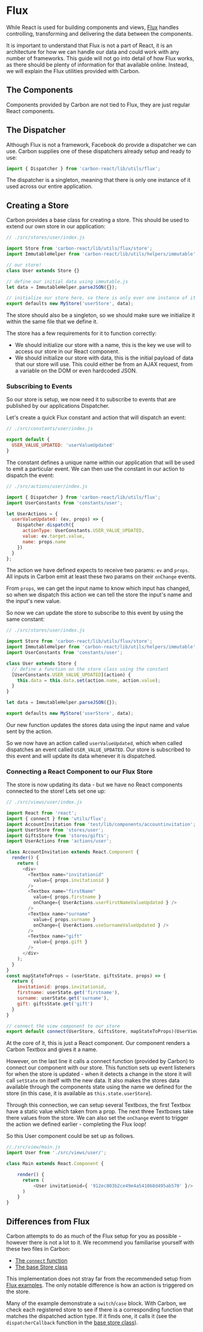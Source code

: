 # Flux

While React is used for building components and views, [Flux](https://facebook.github.io/flux/) handles controlling, transforming and delivering the data between the components.

It is important to understand that Flux is not a part of React, it is an architecture for how we can handle our data and could work with any number of frameworks. This guide will not go into detail of how Flux works, as there should be plenty of information for that available online. Instead, we will explain the Flux utilities provided with Carbon.

## The Components

Components provided by Carbon are not tied to Flux, they are just regular React components.

## The Dispatcher

Although Flux is not a framework, Facebook do provide a dispatcher we can use. Carbon supplies one of these dispatchers already setup and ready to use:

```js
import { Dispatcher } from 'carbon-react/lib/utils/flux';
```

The dispatcher is a singleton, meaning that there is only one instance of it used across our entire application.

## Creating a Store

Carbon provides a base class for creating a store. This should be used to extend our own store in our application:

```js
// ./src/stores/user/index.js

import Store from 'carbon-react/lib/utils/flux/store';
import ImmutableHelper from 'carbon-react/lib/utils/helpers/immutable';

// our store!
class User extends Store {}

// define our initial data using immutable.js
let data = ImmutableHelper.parseJSON({});

// initialize our store here, so there is only ever one instance of it
export defaults new MyStore('userStore', data);
```

The store should also be a singleton, so we should make sure we initialize it within the same file that we define it.

The store has a few requirements for it to function correctly:

* We should initialize our store with a name, this is the key we use will to access our store in our React component.
* We should initialize our store with data, this is the initial payload of data that our store will use. This could either be from an AJAX request, from a variable on the DOM or even hardcoded JSON.

### Subscribing to Events

So our store is setup, we now need it to subscribe to events that are published by our applications Dispatcher.

Let's create a quick Flux constant and action that will dispatch an event:

```js
// ./src/constants/user/index.js

export default {
  USER_VALUE_UPDATED: 'userValueUpdated'
}
```

The constant defines a unique name within our application that will be used to emit a particular event. We can then use the constant in our action to dispatch the event:

```js
// ./src/actions/user/index.js

import { Dispatcher } from 'carbon-react/lib/utils/flux';
import UserConstants from 'constants/user';

let UserActions = {
  userValueUpdated: (ev, props) => {
    Dispatcher.dispatch({
      actionType: UserConstants.USER_VALUE_UPDATED,
      value: ev.target.value,
      name: props.name
    })
  }
};
```

The action we have defined expects to receive two params: `ev` and `props`. All inputs in Carbon emit at least these two params on their `onChange` events.

From `props`, we can get the input name to know which input has changed, so when we dispatch this action we can tell the store the input's name and the input's new value.

So now we can update the store to subscribe to this event by using the same constant:

```js
// ./src/stores/user/index.js

import Store from 'carbon-react/lib/utils/flux/store';
import ImmutableHelper from 'carbon-react/lib/utils/helpers/immutable';
import UserConstants from 'constants/user';

class User extends Store {
  // define a function on the store class using the constant
  [UserConstants.USER_VALUE_UPDATED](action) {
    this.data = this.data.set(action.name, action.value);
  }
}

let data = ImmutableHelper.parseJSON({});

export defaults new MyStore('userStore', data);
```

Our new function updates the stores data using the input name and value sent by the action.

So we now have an action called `userValueUpdated`, which when called dispatches an event called `USER_VALUE_UPDATED`. Our store is subscribed to this event and will update its data whenever it is dispatched.

### Connecting a React Component to our Flux Store

The store is now updating its data - but we have no React components connected to the store! Lets set one up:

```js
// ./src/views/user/index.js

import React from 'react';
import { connect } from 'utils/flux';
import AccountInvitation from 'test/lib/components/accountinvitation';
import UserStore from 'stores/user';
import GiftsStore from 'stores/gifts';
import UserActions from 'actions/user';

class AccountInvitation extends React.Component {
  render() {
    return (
      <div>
        <Textbox name="invitationid"
          value={ props.invitationid }
        />
        <Textbox name="firstName"
          value={ props.firstname }
          onChange={ UserActions.userFirstNameValueUpdated } />
        />
        <Textbox name="surname"
          value={ props.surname }
          onChange={ UserActions.useSurnameValueUpdated } />
        />
        <Textbox name="gift"
          value={ props.gift }
        />
      </div>
    );
  }
}
const mapStateToProps = (userState, giftsState, props) => {
  return {
    invitationid: props.invitationid,
    firstname: userState.get('firstname'),
    surname: userState.get('surname'),
    gift: giftsState.get('gift')
  }
}

// connect the view component to our store
export default connect(UserStore, GiftsStore, mapStateToProps)(UserView);
```

At the core of it, this is just a React component. Our component renders a Carbon Textbox and gives it a name.

However, on the last line it calls a connect function (provided by Carbon) to connect our component with our store. This function sets up event listeners for when the store is updated - when it detects a change in the store it will call `setState` on itself with the new data. It also makes the stores data available through the components state using the name we defined for the store (in this case, it is available as `this.state.userStore`).

Through this connection, we can setup several Textboxs, the first Textbox  have a static value which taken from a prop. The next three Textboxes take there values from the store. We can also set the `onChange` event to trigger the action we defined earlier - completing the Flux loop!

So this User component could be set up as follows.

```js
//./src/view/main.js
import User from './src/views/user/';

class Main extends React.Component {

    render() {
      return (
          <User invitationid={ '912ec803b2ce49e4a541068d495ab570' }/>
      )
    }
}
```

## Differences from Flux

Carbon attempts to do as much of the Flux setup for you as possible - however there is not a lot to it. We recommend you familiarise yourself with these two files in Carbon:

* [The `connect` function](https://github.com/Sage/carbon/blob/master/src/utils/flux/flux.js)
* [The base Store class](https://github.com/Sage/carbon/blob/master/src/utils/flux/store/store.js)

This implementation does not stray far from the recommended setup from [Flux examples](https://facebook.github.io/flux/docs/todo-list.html). The only notable difference is how an action is triggered on the store.

Many of the example demonstrate a `switch`/`case` block. With Carbon, we check each registered store to see if there is a corresponding function that matches the dispatched action type. If it finds one, it calls it (see the `dispatcherCallback` function in the [base store class](https://github.com/Sage/carbon/blob/master/src/utils/flux/store/store.js)).
